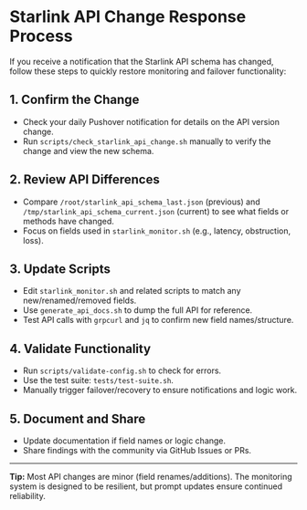 # Starlink API Change Response Process

If you receive a notification that the Starlink API schema has changed, follow these steps to quickly restore monitoring
and failover functionality:

## 1. Confirm the Change

- Check your daily Pushover notification for details on the API version change.
- Run `scripts/check_starlink_api_change.sh` manually to verify the change and view the new schema.

## 2. Review API Differences

- Compare `/root/starlink_api_schema_last.json` (previous) and `/tmp/starlink_api_schema_current.json` (current) to see
  what fields or methods have changed.
- Focus on fields used in `starlink_monitor.sh` (e.g., latency, obstruction, loss).

## 3. Update Scripts

- Edit `starlink_monitor.sh` and related scripts to match any new/renamed/removed fields.
- Use `generate_api_docs.sh` to dump the full API for reference.
- Test API calls with `grpcurl` and `jq` to confirm new field names/structure.

## 4. Validate Functionality

- Run `scripts/validate-config.sh` to check for errors.
- Use the test suite: `tests/test-suite.sh`.
- Manually trigger failover/recovery to ensure notifications and logic work.

## 5. Document and Share

- Update documentation if field names or logic change.
- Share findings with the community via GitHub Issues or PRs.

---

**Tip:** Most API changes are minor (field renames/additions). The monitoring system is designed to be resilient, but
prompt updates ensure continued reliability.
